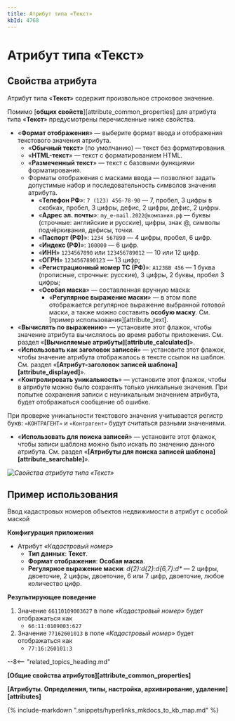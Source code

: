 ```yaml
---
title: Атрибут типа «Текст»
kbId: 4768
---
```


# Атрибут типа «Текст»

## Свойства атрибута

Атрибут типа «**Текст**» содержит произвольное строковое значение.

Помимо [**общих свойств**][attribute_common_properties] для атрибута типа «**Текст**» предусмотрены перечисленные ниже свойства.

- «**Формат отображения**» — выберите формат ввода и отображения текстового значения атрибута.
    - «**Обычный текст**» (по умолчанию) — текст без форматирования.
    - «**HTML-текст**» — текст с форматированием HTML.
    - «**Размеченный текст**» — текст с базовыми функциями форматирования.
    - Форматы отображения с масками ввода — позволяют задать допустимые набор и последовательность символов значения атрибута.
        - «**Телефон РФ**»:  `7 (123) 456-78-90` — 7, пробел, 3 цифры в скобках, пробел, 3 цифры, дефис, 2 цифры, дефис, 2 цифры.
        - «**Адрес эл. почты**»: `my_e-mail.2022@компания.рф` — буквы (строчные: английские и русские), цифры, знак @, символы подчёркивания, дефисы, точки.
        - «**Паспорт (РФ)**»: `1234 567890` — 4 цифры, пробел, 6 цифр.
        - «**Индекс (РФ)**»: `100000` — 6 цифр.
        - «**ИНН**» `1234567890` или `123456789012` — 10 или 12 цифр.
        - «**ОГРН**» `1234567890123` — 13 цифр;
        - «**Регистрационный номер ТС (РФ)**»: `А123БВ 456` — 1 буква (прописные, строчные: русские), 3 цифры, 2 буквы, пробел 3 цифры;
        - «**Особая маска**» — составленная вручную маска:
            - «**Регулярное выражение маски**» — в этом поле отображается регулярное выражение выбранной готовой маски, а также можно составить **особую маску**. См. [пример использования][attribute_text].
- «**Вычислять по выражению**» — установите этот флажок, чтобы значение атрибута вычислялось во время работы приложения. См. раздел «**[Вычисляемые атрибуты][attribute_calculated]**».
- «**Использовать как заголовок записей**» — установите этот флажок, чтобы значение атрибута отображалось в тексте ссылок на шаблон. См. раздел «**[Атрибут-заголовок записей шаблона][attribute_displayed]**».
- «**Контролировать уникальность**» — установите этот флажок, чтобы в атрибуте можно было сохранять только уникальные значения. При попытке сохранения записи с неуникальным значением атрибута, будет отображаться сообщение об ошибке.

При проверке уникальности текстового значения учитывается регистр букв: `«КОНТРАГЕНТ»` и `«Контрагент»` будут считаться разными значениями.
- «**Использовать для поиска записей**» — установите этот флажок, чтобы записи шаблона можно было искать по значению данного атрибута. См. раздел «**[Атрибуты для поиска записей шаблона][attribute_searchable]**».

_![Свойства атрибута типа «Текст»](https://kb.comindware.ru/assets/attribute_text_properties.png)_

## Пример использования

Ввод кадастровых номеров объектов недвижимости в атрибут с особой маской

**Конфигурация приложения**

- Атрибут *«Кадастровый номер»*
    - **Тип данных**: **Текст**.
    - **Формат отображения**: **Особая маска**.
    - **Регулярное выражение маски**: *d{2}:d{2}:d{6,7}:d\** — 2 цифры, двоеточие, 2 цифры, двоеточие, 6 или 7 цифр, двоеточие, любое количество цифр.

**Результирующее поведение**

1. Значение `66110109003627` в поле *«Кадастровый номер»* будет отображаться как
    - `66:11:0109003:627`
2. Значение `77162601013` в поле *«Кадастровый номер»* будет отображаться как
    - `77:16:260101:3`

--8<-- "related_topics_heading.md"

**[Общие свойства атрибутов][attribute_common_properties]**

**[Атрибуты. Определения, типы, настройка, архивирование, удаление][attributes]**



{% include-markdown ".snippets/hyperlinks_mkdocs_to_kb_map.md" %}
